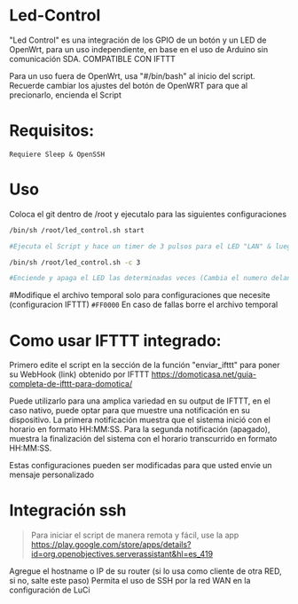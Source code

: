 # Led-Control
"Led Control" es una integración de los GPIO de un botón y un LED de OpenWrt, para un uso independiente, en base en el uso de Arduino sin comunicación SDA. COMPATIBLE CON IFTTT


Para un uso fuera de OpenWrt, usa "#/bin/bash" al inicio del script.
Recuerde cambiar los ajustes del botón de OpenWRT para que al precionarlo, encienda el Script

# Requisitos:
`Requiere
Sleep & OpenSSH `


# Uso

Coloca el git dentro de /root y ejecutalo para las siguientes configuraciones

```bash
/bin/sh /root/led_control.sh start 

#Ejecuta el Script y hace un timer de 3 pulsos para el LED "LAN" & luego de haber hecho el de 3 pulsos, cambia automaticamente para 2 pulsos (intervalo entre 3 y 2 pulsos automaticos [Usando un archivo TEMP])

/bin/sh /root/led_control.sh -c 3 

#Enciende y apaga el LED las determinadas veces (Cambia el numero delante de "-c" para cambiar las veces que se repita el encenido del LED)
```

#Modifique el archivo temporal solo para configuraciones que necesite (configuracion IFTTT)
`#FF0000` En caso de fallas borre el archivo temporal


# Como usar IFTTT integrado:

Primero edite el script en la sección de la función "enviar_ifttt" para poner su WebHook (link) obtenido por IFTTT
https://domoticasa.net/guia-completa-de-ifttt-para-domotica/

Puede utilizarlo para una amplica variedad en su output de IFTTT, en el caso nativo, puede optar para que muestre una notificación en su dispositivo.
La primera notificación muestra que el sistema inició con el horario en formato HH:MM:SS. Para la segunda notificación (apagado), muestra la finalización del sistema con el horario transcurrido en formato HH:MM:SS.

Estas configuraciones pueden ser modificadas para que usted envie un mensaje personalizado

# Integración ssh
> Para iniciar el script de manera remota y fácil, use la app https://play.google.com/store/apps/details?id=org.openobjectives.serverassistant&hl=es_419

Agregue el hostname o IP de su router (si lo usa como cliente de otra RED, si no, salte este paso)
Permita el uso de SSH por la red WAN en la configuración de LuCi

